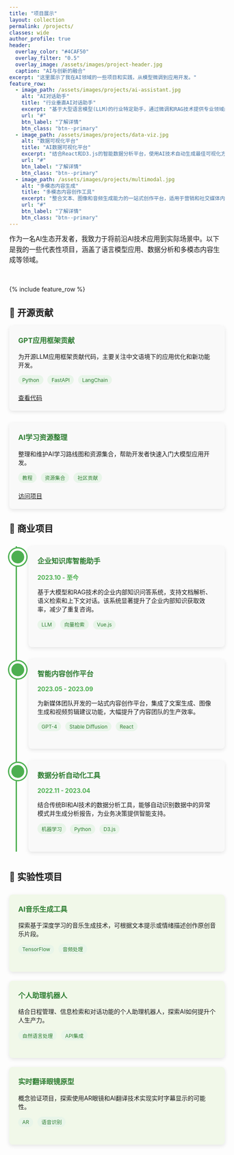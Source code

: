```yaml
---
title: "项目展示"
layout: collection
permalink: /projects/
classes: wide
author_profile: true
header:
  overlay_color: "#4CAF50"
  overlay_filter: "0.5"
  overlay_image: /assets/images/project-header.jpg
  caption: "AI与创新的融合"
excerpt: "这里展示了我在AI领域的一些项目和实践，从模型微调到应用开发。"
feature_row:
  - image_path: /assets/images/projects/ai-assistant.jpg
    alt: "AI对话助手"
    title: "行业垂直AI对话助手"
    excerpt: "基于大型语言模型(LLM)的行业特定助手，通过微调和RAG技术提供专业领域问答。"
    url: "#"
    btn_label: "了解详情"
    btn_class: "btn--primary"
  - image_path: /assets/images/projects/data-viz.jpg
    alt: "数据可视化平台"
    title: "AI数据可视化平台"
    excerpt: "结合React和D3.js的智能数据分析平台，使用AI技术自动生成最佳可视化方案。"
    url: "#"
    btn_label: "了解详情"
    btn_class: "btn--primary"
  - image_path: /assets/images/projects/multimodal.jpg
    alt: "多模态内容生成"
    title: "多模态内容创作工具"
    excerpt: "整合文本、图像和音频生成能力的一站式创作平台，适用于营销和社交媒体内容生产。"
    url: "#"
    btn_label: "了解详情"
    btn_class: "btn--primary"
---
```


<div class="projects-intro">
  <p>作为一名AI生态开发者，我致力于将前沿AI技术应用到实际场景中。以下是我的一些代表性项目，涵盖了语言模型应用、数据分析和多模态内容生成等领域。</p>
</div>

{% include feature_row %}

## 🚀 开源贡献

<div class="project-card">
  <div class="project-content">
    <h3>GPT应用框架贡献</h3>
    <p>为开源LLM应用框架贡献代码，主要关注中文语境下的应用优化和新功能开发。</p>
    <div class="project-tags">
      <span class="tag">Python</span>
      <span class="tag">FastAPI</span>
      <span class="tag">LangChain</span>
    </div>
    <a href="https://github.com/Albert-Lsk" class="btn btn--info">查看代码</a>
  </div>
</div>

<div class="project-card">
  <div class="project-content">
    <h3>AI学习资源整理</h3>
    <p>整理和维护AI学习路线图和资源集合，帮助开发者快速入门大模型应用开发。</p>
    <div class="project-tags">
      <span class="tag">教程</span>
      <span class="tag">资源集合</span>
      <span class="tag">社区贡献</span>
    </div>
    <a href="https://github.com/Albert-Lsk" class="btn btn--info">访问项目</a>
  </div>
</div>

## 💼 商业项目

<div class="project-timeline">
  <div class="timeline-item">
    <div class="timeline-marker"></div>
    <div class="timeline-content">
      <h3>企业知识库智能助手</h3>
      <p class="timeline-date">2023.10 - 至今</p>
      <p>基于大模型和RAG技术的企业内部知识问答系统，支持文档解析、语义检索和上下文对话。该系统显著提升了企业内部知识获取效率，减少了重复咨询。</p>
      <div class="project-tags">
        <span class="tag">LLM</span>
        <span class="tag">向量检索</span>
        <span class="tag">Vue.js</span>
      </div>
    </div>
  </div>

  <div class="timeline-item">
    <div class="timeline-marker"></div>
    <div class="timeline-content">
      <h3>智能内容创作平台</h3>
      <p class="timeline-date">2023.05 - 2023.09</p>
      <p>为新媒体团队开发的一站式内容创作平台，集成了文案生成、图像生成和视频剪辑建议功能，大幅提升了内容团队的生产效率。</p>
      <div class="project-tags">
        <span class="tag">GPT-4</span>
        <span class="tag">Stable Diffusion</span>
        <span class="tag">React</span>
      </div>
    </div>
  </div>

  <div class="timeline-item">
    <div class="timeline-marker"></div>
    <div class="timeline-content">
      <h3>数据分析自动化工具</h3>
      <p class="timeline-date">2022.11 - 2023.04</p>
      <p>结合传统BI和AI技术的数据分析工具，能够自动识别数据中的异常模式并生成分析报告，为业务决策提供智能支持。</p>
      <div class="project-tags">
        <span class="tag">机器学习</span>
        <span class="tag">Python</span>
        <span class="tag">D3.js</span>
      </div>
    </div>
  </div>
</div>

## 🧪 实验性项目

<div class="experiments-grid">
  <div class="experiment-item">
    <h3>AI音乐生成工具</h3>
    <p>探索基于深度学习的音乐生成技术，可根据文本提示或情绪描述创作原创音乐片段。</p>
    <div class="project-tags">
      <span class="tag">TensorFlow</span>
      <span class="tag">音频处理</span>
    </div>
  </div>

  <div class="experiment-item">
    <h3>个人助理机器人</h3>
    <p>结合日程管理、信息检索和对话功能的个人助理机器人，探索AI如何提升个人生产力。</p>
    <div class="project-tags">
      <span class="tag">自然语言处理</span>
      <span class="tag">API集成</span>
    </div>
  </div>

  <div class="experiment-item">
    <h3>实时翻译眼镜原型</h3>
    <p>概念验证项目，探索使用AR眼镜和AI翻译技术实现实时字幕显示的可能性。</p>
    <div class="project-tags">
      <span class="tag">AR</span>
      <span class="tag">语音识别</span>
    </div>
  </div>
</div>

<style>
  .projects-intro {
    margin-bottom: 3em;
    font-size: 1.1em;
    line-height: 1.6;
  }

  .project-card {
    margin-bottom: 2em;
    padding: 1.5em;
    border-radius: 8px;
    background-color: #f9f9f9;
    box-shadow: 0 3px 10px rgba(0,0,0,0.1);
    transition: transform 0.3s ease, box-shadow 0.3s ease;
  }

  .project-card:hover {
    transform: translateY(-5px);
    box-shadow: 0 5px 15px rgba(0,0,0,0.15);
  }

  .project-content h3 {
    margin-top: 0;
    color: #2e7d32;
  }

  .project-tags {
    margin: 1em 0;
  }

  .project-tags .tag {
    display: inline-block;
    padding: 0.3em 0.8em;
    margin-right: 0.5em;
    margin-bottom: 0.5em;
    border-radius: 20px;
    background-color: #e8f5e9;
    color: #2e7d32;
    font-size: 0.85em;
  }

  .project-timeline {
    position: relative;
    margin: 2em 0 3em;
  }

  .project-timeline:before {
    content: '';
    position: absolute;
    top: 0;
    bottom: 0;
    left: 15px;
    width: 3px;
    background: #4CAF50;
  }

  .timeline-item {
    position: relative;
    margin-bottom: 2em;
    padding-left: 45px;
  }

  .timeline-marker {
    position: absolute;
    top: 5px;
    left: 0;
    width: 30px;
    height: 30px;
    border-radius: 50%;
    background: #4CAF50;
    border: 5px solid #fff;
    box-shadow: 0 0 0 3px #4CAF50;
  }

  .timeline-content {
    padding: 1.5em;
    border-radius: 8px;
    background-color: #f9f9f9;
    box-shadow: 0 3px 10px rgba(0,0,0,0.1);
  }

  .timeline-content h3 {
    margin-top: 0;
    color: #2e7d32;
  }

  .timeline-date {
    font-weight: bold;
    color: #4CAF50;
    margin-bottom: 0.8em;
  }

  .experiments-grid {
    display: grid;
    grid-template-columns: repeat(auto-fill, minmax(300px, 1fr));
    gap: 1.5em;
    margin-top: 2em;
  }

  .experiment-item {
    padding: 1.5em;
    border-radius: 8px;
    background-color: #f1f8e9;
    box-shadow: 0 3px 10px rgba(0,0,0,0.1);
    transition: transform 0.3s ease;
  }

  .experiment-item:hover {
    transform: translateY(-5px);
  }

  .experiment-item h3 {
    margin-top: 0;
    color: #2e7d32;
  }

  @media screen and (max-width: 768px) {
    .experiments-grid {
      grid-template-columns: 1fr;
    }

    .project-timeline:before {
      left: 12px;
    }

    .timeline-marker {
      width: 24px;
      height: 24px;
    }

    .timeline-item {
      padding-left: 35px;
    }
  }
</style>
